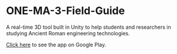 # ONE-MA-3-Field-Guide
A real-time 3D tool built in Unity to help students and researchers in studying Ancient Roman engineering technologies.

[Click here](https://play.google.com/store/apps/details?id=com.MasicLab.FieldGuide&hl=en_US) to see the app on Google Play.
